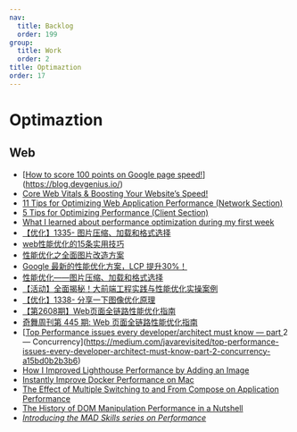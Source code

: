 ```yaml
---
nav:
  title: Backlog
  order: 199
group:
  title: Work
  order: 2
title: Optimaztion
order: 17
---
```


# Optimaztion

## Web

- [[How to score 100 points on Google page speed!](https://blog.devgenius.io/how-to-score-100-points-on-google-page-speed-c0e28c34fdd0?source=collection_home---4------0-----------------------)](https://blog.devgenius.io/)
- [Core Web Vitals & Boosting Your Website’s Speed!](https://medium.com/javascript-in-plain-english/core-web-vitals-boosting-your-websites-speed-a2ea4d595f0d?source=collection_home---------60----------------------------)
- [11 Tips for Optimizing Web Application Performance (Network Section)](https://levelup.gitconnected.com/11-tips-for-optimizing-web-application-performance-network-section-c03968f4b744?source=collection_home---4------0-----------------------)
- [5 Tips for Optimizing Performance (Client Section)](https://levelup.gitconnected.com/5-tips-for-optimizing-performance-client-section-df734dd6f694?source=collection_home---4------7-----------------------)
- [What I learned about performance optimization during my first week](https://blog.devgenius.io/what-i-learned-about-performance-optimization-during-my-first-week-at-datadog-88a90bafa66e?source=collection_home---4------15-----------------------)
- [【优化】1335- 图片压缩、加载和格式选择](https://mp.weixin.qq.com/s/b3KZkas_0Q892A9OB68oLA)
- [web性能优化的15条实用技巧](https://mp.weixin.qq.com/mp/profile_ext?action=home&__biz=MzU2Mzk1NzkwOA==&scene=124#wechat_redirect)
- [性能优化之全面图片改造方案](https://mp.weixin.qq.com/s/TfEuXGTKt6Q473RqNGdgAA)
- [Google 最新的性能优化方案，LCP 提升30%！](https://mp.weixin.qq.com/s/yn2t6wO_MI-mLC7EIQ1D1A)
- [性能优化——图片压缩、加载和格式选择](https://mp.weixin.qq.com/s/2j_eKI__0lI0oIlPop-H2w)
- [【活动】全面揭秘！大前端工程实践与性能优化实操案例](https://mp.weixin.qq.com/s/Z9Pv3BEJm-KDa4ij0k_m4Q)
- [【优化】1338- 分享一下图像优化原理](https://mp.weixin.qq.com/s/EC3KHqhqoghZ8jCohAWkTw)
- [【第2608期】Web页面全链路性能优化指南](https://mp.weixin.qq.com/s/IZEjbVbBmPlMGRw0fpyl_Q)
- [奇舞周刊第 445 期: Web 页面全链路性能优化指南](https://mp.weixin.qq.com/s/Na6dx6E8GRE3NiJSwFbgVw)
- [[Top Performance issues every developer/architect must know — part ](https://medium.com/p/fc1ad6e1644b?source=post_stats_page-------------------------------------)2 — Concurrency](https://medium.com/javarevisited/top-performance-issues-every-developer-architect-must-know-part-2-concurrency-a15bd0b2b3b6)
- [How I Improved Lighthouse Performance by Adding an Image](https://dev.to/perssondennis/how-i-improved-lighthouse-performance-by-adding-an-image-5ef2?utm_source=dormosheio&utm_campaign=dormosheio)
- [Instantly Improve Docker Performance on Mac](https://www.usenimbus.com/post/instantly-improve-docker-performance-on-mac?utm_content=bufferaf44a&utm_medium=social&utm_source=twitter.com&utm_campaign=buffer)
- [The Effect of Multiple Switching to and From Compose on Application Performance](https://hackernoon.com/the-effect-of-multiple-switching-to-and-from-compose-on-application-performance?utm_content=buffer33b90&utm_medium=social&utm_source=twitter.com&utm_campaign=buffer)
- [The History of DOM Manipulation Performance in a Nutshell](https://medium.com/better-programming/the-history-of-dom-manipulation-performance-in-a-nutshell-701247c19e83?source=collection_home---------58----------------------------)
- [*Introducing the MAD Skills series on Performance*](https://medium.com/androiddevelopers/introducing-the-mad-skills-series-on-performance-7dbb26e8b17f)